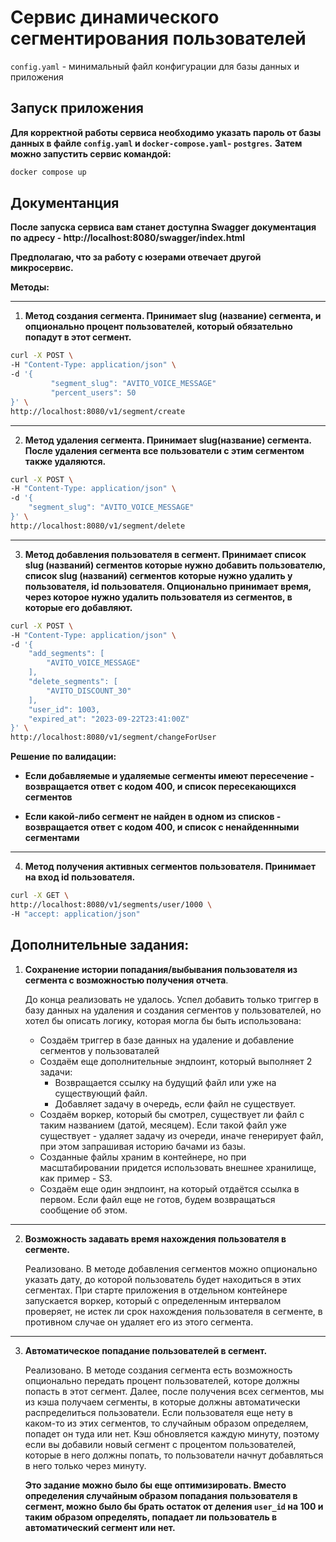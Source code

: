 # Сервис динамического сегментирования пользователей

`config.yaml` - минимальный файл конфигурации для базы данных и приложения

## Запуск приложения

**Для корректной работы сервиса необходимо указать пароль от базы данных в файле `config.yaml` и  `docker-compose.yaml`-
`postgres`.**
**Затем можно запустить сервис командой:**

```bash
docker compose up 
```

## Документанция

**После запуска сервиса вам станет доступна Swagger документация по адресу - http://localhost:8080/swagger/index.html**

**Предполагаю, что за работу с юзерами отвечает другой микросервис.**

**Методы:**

---

1. **Метод создания сегмента. Принимает slug (название) сегмента, и опционально процент пользователей, который
   обязательно попадут в этот сегмент.**

```bash
curl -X POST \
-H "Content-Type: application/json" \
-d '{
         "segment_slug": "AVITO_VOICE_MESSAGE"
         "percent_users": 50
}' \
http://localhost:8080/v1/segment/create
```

---

2. **Метод удаления сегмента. Принимает slug(название) сегмента. После удаления сегмента все пользователи с этим
   сегментом также удаляются.**

```bash
curl -X POST \
-H "Content-Type: application/json" \
-d '{
    "segment_slug": "AVITO_VOICE_MESSAGE"
}' \
http://localhost:8080/v1/segment/delete
```

---

3. **Метод добавления пользователя в сегмент. Принимает список slug (названий) сегментов которые нужно добавить
   пользователю, список slug (названий) сегментов которые нужно удалить у пользователя, id пользователя. Опционально
   принимает время, через которое нужно удалить пользователя из сегментов, в которые его добавляют.**

```bash
curl -X POST \
-H "Content-Type: application/json" \
-d '{
    "add_segments": [
        "AVITO_VOICE_MESSAGE"
    ],
    "delete_segments": [
        "AVITO_DISCOUNT_30"
    ],
    "user_id": 1003,
    "expired_at": "2023-09-22T23:41:00Z"
}' \
http://localhost:8080/v1/segment/changeForUser
```

**Решение по валидации:**

- **Если добавляемые и удаляемые сегменты имеют пересечение - возвращается ответ с кодом 400, и список пересекающихся
  сегментов**

- **Если какой-либо сегмент не найден в одном из списков - возвращается ответ с кодом 400, и список с ненайденнными
  сегментами**

---

4. **Метод получения активных сегментов пользователя. Принимает на вход id пользователя.**

```bash
curl -X GET \
http://localhost:8080/v1/segments/user/1000 \
-H "accept: application/json" 
```

## Дополнительные задания:

1. **Сохранение истории попадания/выбывания пользователя из сегмента с возможностью получения отчета**.

   До конца реализовать не удалось. Успел добавить только триггер в базу данных на
   удаления и создания сегментов у пользователей, но хотел бы описать логику, которая могла бы быть использована:
    - Создаём триггер в базе данных на удаление и добавление сегментов у пользоваталей
    - Создаём еще дополнительные эндпоинт, который выполняет 2 задачи:
        + Возвращается ссылку на будущий файл или уже на существующий файл.
        + Добавляет задачу в очередь, если файл не существует.
    - Создаём воркер, который бы смотрел, существует ли файл с таким названием (датой, месяцем). Если такой файл уже
      существует - удаляет задачу из очереди, иначе генерирует файл, при этом запрашивая историю бачами из базы.
    - Созданные файлы храним в контейнере, но при масштабировании придется использовать внешнее хранилище, как пример - S3.
    - Создаём еще один эндпоинт, на который отдаётся ссылка в первом. Если файл еще не готов, будем возвращаться
      сообщение об этом.

---

2. **Возможность задавать время нахождения пользователя в сегменте.**

   Реализовано. В методе добавления сегментов можно опционально указать дату, до которой пользователь будет находиться в
   этих
   сегментах. При старте приложения в отдельном контейнере запускается воркер, который с определенным интервалом
   проверяет, не истек ли срок нахождения пользователя в сегменте, в противном случае он удаляет его из этого сегмента.

---

3. **Автоматическое попадание пользователей в сегмент.**

   Реализовано. В методе создания сегмента есть возможность опционально передать процент пользователей, которе должны
   попасть в этот сегмент. Далее, после получения всех сегментов, мы из кэша получаем сегменты, в
   которые должны автоматически распределиться пользователи. Если пользователя еще нету в каком-то из этих сегментов, то
   случайным образом определяем, попадет он туда или нет. Кэш обновляется каждую минуту, поэтому если вы добавили новый 
   сегмент с процентом пользователей, которые в него должны попать, то пользователи начнут добавляться в него только через минуту.

   **Это задание можно было бы еще оптимизировать. Вместо определения случайным образом попадания пользователя в
   сегмент, можно было бы брать остаток от деления `user_id` на 100 и таким образом определять, попадает ли пользователь
   в
   автоматический сегмент или нет.**
   
    

